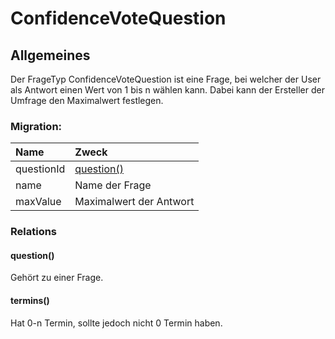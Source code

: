 # ConfidenceVoteQuestion

## Allgemeines

Der FrageTyp ConfidenceVoteQuestion ist eine Frage, bei welcher der User als Antwort einen Wert von 1 bis n wählen kann. Dabei kann der Ersteller der Umfrage den Maximalwert festlegen.

### Migration:

| Name | Zweck |
| :--- | :--- |
| questionId | [question\(\)](terminquestion.md#question) |
| name | Name der Frage |
| maxValue| Maximalwert der Antwort|

### Relations

#### question\(\)

Gehört zu einer Frage.

#### termins\(\)

Hat 0-n Termin, sollte jedoch nicht 0 Termin haben.

<!--stackedit_data:
eyJoaXN0b3J5IjpbLTE3OTc1OTM0MzYsMTQ0NTcxMDk5OF19
-->